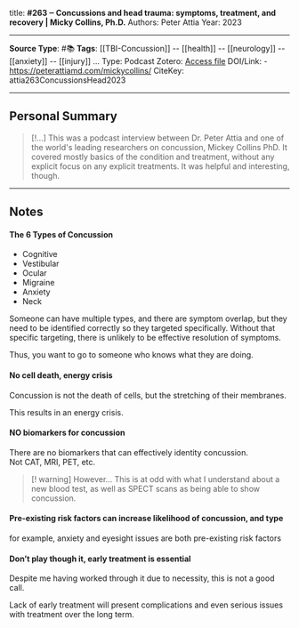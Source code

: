 title: **#263 ‒ Concussions and head trauma: symptoms, treatment, and recovery | Micky Collins, Ph.D.**
Authors: Peter Attia
Year: 2023

****
**Source Type**: #📚
**Tags**: [[TBI-Concussion]] -- [[health]] -- [[neurology]] -- [[anxiety]] -- [[injury]]
...
Type: Podcast
Zotero: [Access file](zotero://select/items/@attia263ConcussionsHead2023)
DOI/Link:  - https://peterattiamd.com/mickycollins/
CiteKey: attia263ConcussionsHead2023 
*****

## Personal Summary

>[!...]
> This was a podcast interview between Dr. Peter Attia and one of the world's leading researchers on concussion, Mickey Collins PhD. It covered mostly basics of the condition and treatment, without any explicit focus on any explicit treatments. It was helpful and interesting, though.
>

*****

## Notes

#### The 6 Types of Concussion

- Cognitive
- Vestibular
- Ocular
- Migraine
- Anxiety
- Neck

Someone can have multiple types, and there are symptom overlap, but they need to be identified correctly so they targeted specifically. Without that specific targeting, there is unlikely to be effective resolution of symptoms.

Thus, you want to go to someone who knows what they are doing.


#### No cell death, energy crisis

Concussion is not the death of cells, but the stretching of their membranes.

This results in an energy crisis.


#### NO biomarkers for concussion

There are no biomarkers that can effectively identity concussion.  
Not CAT, MRI, PET, etc.

>[! warning] However...
>This is at odd with what I understand about a new blood test, as well as SPECT scans as being able to show concussion.

#### Pre-existing risk factors can increase likelihood of concussion, and type

for example, anxiety and eyesight issues are both pre-existing risk factors

#### Don’t play though it, early treatment is essential

Despite me having worked through it due to necessity, this is not a good call.

Lack of early treatment will present complications and even serious issues with treatment over the long term.
